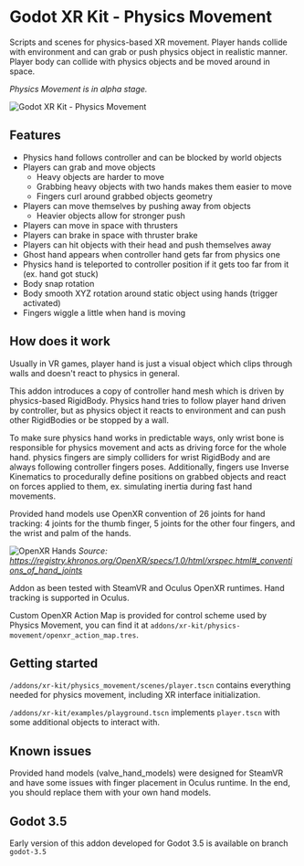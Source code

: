 # Godot XR Kit - Physics Movement

Scripts and scenes for physics-based XR movement. Player hands collide with environment and can grab or push physics object in realistic manner. Player body can collide with physics objects and be moved around in space.

*Physics Movement is in alpha stage.*

![Godot XR Kit - Physics Movement](/screenshots/physics_movement.gif)

## Features

- Physics hand follows controller and can be blocked by world objects
- Players can grab and move objects
  - Heavy objects are harder to move
  - Grabbing heavy objects with two hands makes them easier to move
  - Fingers curl around grabbed objects geometry
- Players can move themselves by pushing away from objects
  - Heavier objects allow for stronger push
- Players can move in space with thrusters
- Players can brake in space with thruster brake
- Players can hit objects with their head and push themselves away
- Ghost hand appears when controller hand gets far from physics one
- Physics hand is teleported to controller position if it gets too far from it (ex. hand got stuck)
- Body snap rotation
- Body smooth XYZ rotation around static object using hands (trigger activated)
- Fingers wiggle a little when hand is moving

## How does it work

Usually in VR games, player hand is just a visual object which clips through walls and doesn't react to physics in general.

This addon introduces a copy of controller hand mesh which is driven by physics-based RigidBody. Physics hand tries to follow player hand driven by controller, but as physics object it reacts to environment and can push other RigidBodies or be stopped by a wall.

To make sure physics hand works in predictable ways, only wrist bone is responsible for physics movement and acts as driving force for the whole hand. physics fingers are simply colliders for wrist RigidBody and are always following controller fingers poses. Additionally, fingers use Inverse Kinematics to procedurally define positions on grabbed objects and react on forces applied to them, ex. simulating inertia during fast hand movements.

Provided hand models use OpenXR convention of 26 joints for hand tracking: 4 joints for the thumb finger, 5 joints for the other four fingers, and the wrist and palm of the hands.

![OpenXR Hands](/screenshots/openxr_hands.png)
*Source: https://registry.khronos.org/OpenXR/specs/1.0/html/xrspec.html#_conventions_of_hand_joints*

Addon as been tested with SteamVR and Oculus OpenXR runtimes. Hand tracking is supported in Oculus.

Custom OpenXR Action Map is provided for control scheme used by Physics Movement, you can find it at `addons/xr-kit/physics-movement/openxr_action_map.tres`.

## Getting started

`/addons/xr-kit/physics_movement/scenes/player.tscn` contains everything needed for physics movement, including XR interface initialization.

`/addons/xr-kit/examples/playground.tscn` implements `player.tscn` with some additional objects to interact with.

## Known issues

Provided hand models (valve_hand_models) were designed for SteamVR and have some issues with finger placement in Oculus runtime. In the end, you should replace them with your own hand models.

## Godot 3.5

Early version of this addon developed for Godot 3.5 is available on branch `godot-3.5`
